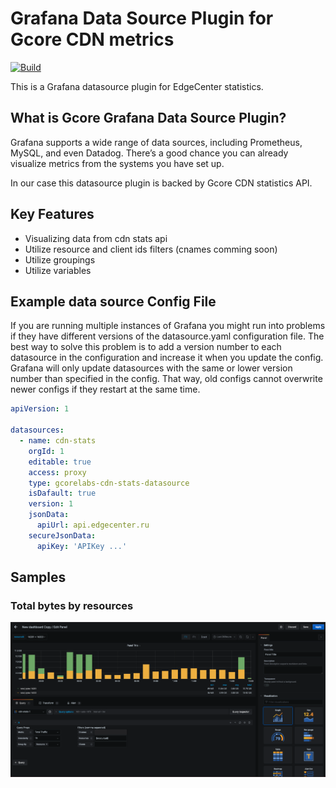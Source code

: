 # Grafana Data Source Plugin for Gcore CDN metrics

[![Build](https://github.com/Edge-Center/cdn-stats-datasource-plugin/actions/workflows/ci.yml/badge.svg)](https://github.com/Edge-Center/cdn-stats-datasource-plugin/actions/workflows/ci.yml)

This is a Grafana datasource plugin for EdgeCenter statistics.

## What is Gcore Grafana Data Source Plugin?

Grafana supports a wide range of data sources, including Prometheus, MySQL, and even Datadog. There’s a good chance you can already visualize metrics from the systems you have set up.

In our case this datasource plugin is backed by Gcore CDN statistics API.

## Key Features

- Visualizing data from cdn stats api
- Utilize resource and client ids filters (cnames comming soon)
- Utilize groupings
- Utilize variables

## Example data source Config File
If you are running multiple instances of Grafana you might run into problems if they have different versions of the datasource.yaml configuration file.
The best way to solve this problem is to add a version number to each datasource in the configuration and increase it when you update the config.
Grafana will only update datasources with the same or lower version number than specified in the config. That way, old configs cannot overwrite newer configs if they restart at the same time.

```yaml
apiVersion: 1

datasources:
  - name: cdn-stats
    orgId: 1
    editable: true
    access: proxy
    type: gcorelabs-cdn-stats-datasource
    isDafault: true
    version: 1
    jsonData:
      apiUrl: api.edgecenter.ru
    secureJsonData:
      apiKey: 'APIKey ...'
```

## Samples

### Total bytes by resources

![total_bytes_by_resources](https://github.com/Edge-Center/cdn-stats-datasource-plugin/blob/master/screenshots/total_bytes_by_resources.png?raw=true)

